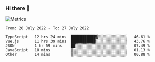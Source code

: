 ### Hi there 👋

![Metrics](https://github.com/radoapx/radoapx/blob/main/github-metrics.svg)

<!--START_SECTION:waka-->

```text
From: 20 July 2022 - To: 27 July 2022

TypeScript   12 hrs 24 mins  ███████████▓░░░░░░░░░░░░░   46.61 %
Vue.js       11 hrs 39 mins  ███████████░░░░░░░░░░░░░░   43.76 %
JSON         1 hr 59 mins    ██░░░░░░░░░░░░░░░░░░░░░░░   07.49 %
JavaScript   18 mins         ▒░░░░░░░░░░░░░░░░░░░░░░░░   01.13 %
Other        14 mins         ▒░░░░░░░░░░░░░░░░░░░░░░░░   00.88 %
```

<!--END_SECTION:waka-->

<!--
**radoapx/radoapx** is a ✨ _special_ ✨ repository because its `README.md` (this file) appears on your GitHub profile.

Here are some ideas to get you started:

- 🔭 I’m currently working on ...
- 🌱 I’m currently learning ...
- 👯 I’m looking to collaborate on ...
- 🤔 I’m looking for help with ...
- 💬 Ask me about ...
- 📫 How to reach me: ...
- 😄 Pronouns: ...
- ⚡ Fun fact: ...
-->
